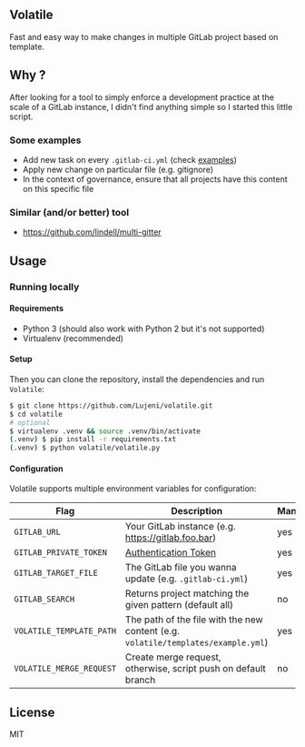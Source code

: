 ## Volatile
Fast and easy way to make changes in multiple GitLab project based on template.

## Why ?
After looking for a tool to simply enforce a development practice at the scale of a GitLab instance,
I didn't find anything simple so I started this little script.

### Some examples
- Add new task on every `.gitlab-ci.yml` (check [examples](Volatile/templates/example.yml))
- Apply new change on particular file (e.g. gitignore)
- In the context of governance, ensure that all projects have this content on this specific file

### Similar (and/or better) tool
- https://github.com/lindell/multi-gitter

## Usage
### Running locally
#### Requirements
* Python 3 (should also work with Python 2 but it's not supported)
* Virtualenv (recommended)

#### Setup
Then you can clone the repository, install the dependencies and run `Volatile`:

```sh
$ git clone https://github.com/Lujeni/volatile.git
$ cd volatile
# optional
$ virtualenv .venv && source .venv/bin/activate
(.venv) $ pip install -r requirements.txt
(.venv) $ python volatile/volatile.py
```

#### Configuration
Volatile supports multiple environment variables for configuration:

| Flag                     | Description                                                                                 | Mandatory   | Default |
|--------------------------|---------------------------------------------------------------------------------------------|-------------|---------|
| `GITLAB_URL`             | Your GitLab instance (e.g. https://gitlab.foo.bar)                                          | yes         | N/a     |
| `GITLAB_PRIVATE_TOKEN`   | [Authentication Token](https://docs.gitlab.com/ee/user/profile/personal_access_tokens.html) | yes         | N/a     |
| `GITLAB_TARGET_FILE`     | The GitLab file you wanna update (e.g. `.gitlab-ci.yml`)                                    | yes         | N/a     |
| `GITLAB_SEARCH`          | Returns project matching the given pattern (default all)                                    | no          | all     |
| `VOLATILE_TEMPLATE_PATH` | The path of the file with the new content (e.g. `volatile/templates/example.yml`)           | yes         | N/a     |
| `VOLATILE_MERGE_REQUEST` | Create merge request, otherwise, script push on default branch                              | no          | True    |

## License
MIT
